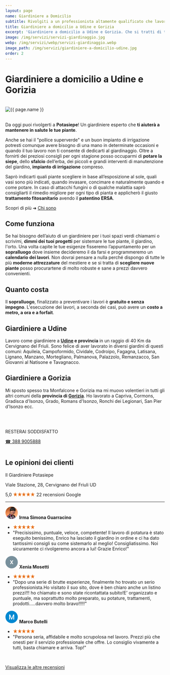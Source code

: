 ```yaml
---
layout: page
name: Giardiniere a Domicilio
subtitle: Rivolgiti a un professionista altamente qualificato che lavora in sicurezza.
title: Giardiniere a domicilio a Udine e Gorizia
excerpt: 'Giardiniere a domicilio a Udine e Gorizia. Che si tratti di terrazzo, balcone o giardino Potasiepe ti aiuta a progettare e mantenere il tuo spazio verde.'
image: /img/servizi/servizi-giardinaggio.jpg
webp: /img/servizi/webp/servizi-giardinaggio.webp
image_path: /img/servizi/giardiniere-a-domicilio-udine.jpg
order: 2
---
```

# Giardiniere a domicilio a Udine e Gorizia

<br/>
<picture>
  <source srcset="{{ page.webp }}" type="image/webp">
  <source srcset="{{ page.image }}" type="image/jpeg">
  <img src="{{ page.image }}" width="800" alt="{{ page.name }}" title="{{ page.name }}"/>
</picture>
<br/><br/>


Da oggi puoi rivolgerti a **Potasiepe**! Un giardiniere esperto che **ti aiuterà a mantenere in salute le tue piante**.

Anche se hai il "pollice superverde" e un buon impianto di irrigazione potresti comunque avere bisogno di una mano
in determinate occasioni e quando il tuo lavoro non ti consente di dedicarti al giardinaggio.
Oltre a fornirti dei preziosi consigli per ogni stagione posso occuparmi di **potare la siepe**, dello **sfalcio** dell’erba, dei piccoli e grandi interventi di manutenzione del giardino, **impianto di irrigazione** compreso.

Saprò indicarti quali piante scegliere in base all’esposizione al sole, quali vasi sono più indicati, quando invasare, concimare e naturalmente quando e come potare. In caso di attacchi fungini o di qualche malattia saprò consigliarti il rimedio migliore per ogni tipo di pianta e applicherò il giusto **trattamento fitosanitario** avendo
il **patentino ERSA**.

Scopri di più &#10140; [Chi sono](/chi-sono/ "Chi sono")

## Come funziona

Se hai bisogno dell’aiuto di un giardiniere per i tuoi spazi verdi chiamami o scrivimi, **dimmi dei tuoi progetti** per sistemare le tue piante, il giardino, l'orto. Una volta capite le tue esigenze fisseremo l’appuntamento per un **sopralluogo** dove insieme decideremo il da farsi e programmeremo un **calendario dei lavori**.
Non dovrai pensare a nulla perché dispongo di tutte le più **moderne attrezzature** del mestiere e se si tratta di **scegliere nuove piante** posso procurartene di molto robuste e sane a prezzi davvero convenienti.

## Quanto costa

Il **sopralluogo**, finalizzato a preventivare i lavori è **gratuito e senza impegno**.
L'esecuzione dei lavori, a seconda dei casi, può avere un **costo a metro, a ora e a forfait**.

## Giardiniere a Udine

Lavoro come giardiniere a **[Udine](/giardinaggio-udine/ "giardiniere a Udine per taglio siepe e lavori di giardinaggio, massima serietà e costo onesto") e provincia** in un raggio di 40 Km da Cervignano del Friuli. Sono felice di aver lavorato in diversi giardini di questi comuni: Aquileia, Campoformido, Cividale, Codroipo, Fagagna, Latisana, Lignano, Manzano, Mortegliano, Palmanova, Palazzolo, Remanzacco, San Giovanni al Natisone e Tavagnacco.


## Giardiniere a Gorizia

Mi sposto spesso tra Monfalcone e Gorizia ma mi muovo volentieri in tutti gli altri comuni della **provincia di [Gorizia](/giardiniere-a-gorizia/ "giardiniere a Gorizia e Monfalcone per potatura siepe e alberi e lavori di giardinaggio, massima serietà e costo onesto")**. Ho lavorato a Capriva, Cormons, Gradisca d'Isonzo, Grado, Romans d'Isonzo, Ronchi dei Legionari, San Pier d'Isonzo ecc.

<br/><br/>

<div class="text-center">
  <p class="h3">RESTERAI SODDISFATTO</p>
  <a title="Chiama adesso per un preventivo gratuito e senza impegno" href="tel:+393889005888" class="button">&#9742; 388 9005888</a>
</div>
<br/>

## Le opinioni dei clienti
<p class="h3">Il Giardiniere Potasiepe</p>
Viale Stazione, 28, Cervignano del Friuli UD

<span class="rtng">5,0</span> <img src="/img/5-stars.png" class="img-inline" alt="5 stelle recensioni clienti" title="5 stelle recensioni Google"/> 22 recensioni Google

<hr/>

<img src="/img/user.jpg" class="img-inline" alt="avatar cliente 1" title="avatar cliente"/> **Irma Simona Guarracino**
- <img src="/img/5-stars.png" class="img-inline" alt="recensione a 5 stelle" title="recensione a 5 stelle"/>
- "Precisissimo, puntuale, veloce, competente! Il lavoro di potatura è stato eseguito benissimo, Enrico ha lasciato il giardino in ordine e ci ha dato tantissimi consigli su come sistemarlo al meglio! Consigliatissimo. Noi sicuramente ci rivolgeremo ancora a lui! Grazie Enrico!"

<img src="/img/user1.jpg" class="img-inline" alt="avatar cliente 2" title="avatar cliente"/> **Xenia Mosetti**
- <img src="/img/5-stars.png" class="img-inline" alt="recensione a 5 stelle" title="recensione a 5 stelle"/>
- "Dopo una serie di brutte esperienze, finalmente ho trovato un serio professionista.Ho visitato il suo sito, dove è ben chiaro anche un listino prezzi!!! ho chiamato e sono state ricontattata subito!E’ organizzato e puntuale, ma soprattutto molto preparato, su potature, trattamenti, prodotti.....davvero molto bravo!!!!!"

<img src="/img/user2.jpg" class="img-inline" alt="avatar cliente 3" title="avatar cliente"/> **Marco Butelli**
- <img src="/img/5-stars.png" class="img-inline" alt="recensione a 5 stelle" title="recensione a 5 stelle"/>
- "Persona seria, affidabile e molto scrupolosa nel lavoro. Prezzi più che onesti per il servizio professionale che offre. Lo consiglio vivamente a tutti, basta chiamare e arriva. Top!"

<br/>

<a href="https://www.google.com/maps/place/Il+Giardiniere+Potasiepe/@45.8232958,13.3407708,17z/data=!3m1!4b1!4m5!3m4!1s0x477ba4bc0a323cfb:0x1bdade2ecb278885!8m2!3d45.8232958!4d13.3429595" aria-label="recensioni Google" target="_blank" rel="noopener"> Visualizza le altre recensioni </a>

<br/>
